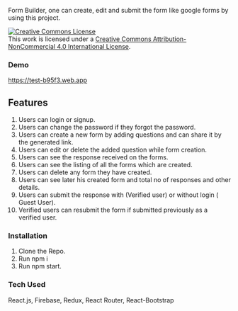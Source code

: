Form Builder, one can create, edit and submit the form like google forms by using this project.



<a rel="license" href="http://creativecommons.org/licenses/by-nc/4.0/"><img alt="Creative Commons License" style="border-width:0" src="https://i.creativecommons.org/l/by-nc/4.0/88x31.png" /></a><br />This work is licensed under a <a rel="license" href="http://creativecommons.org/licenses/by-nc/4.0/">Creative Commons Attribution-NonCommercial 4.0 International License</a>.

### Demo
https://test-b95f3.web.app

## Features

1) Users can login or signup.
2) Users can change the password if they forgot the password.
3) Users can create a new form by adding questions and can share it by the generated link.
4) Users can edit or delete the added question while form creation.
5) Users can see the response received on the forms.
6) Users can see the listing of all the forms which are created.
7) Users can delete any form they have created.
8) Users can see later his created form and total no of responses and other details.
9) Users can submit the response with (Verified user) or without login ( Guest User).
10) Verified users can resubmit the form if submitted previously as a verified user.

### Installation

1) Clone the Repo.
2) Run npm i
3) Run npm start.

### Tech Used
React.js, Firebase, Redux, React Router, React-Bootstrap


